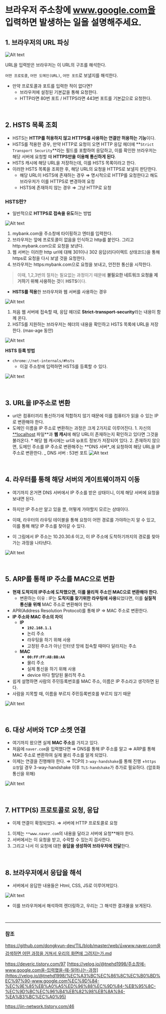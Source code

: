 # 브라우저 주소창에 www.google.com을 입력하면 발생하는 일을 설명해주세요.

## 1. 브라우저의 URL 파싱

![Alt text](../../resources/브라우저%20주소창에%20www.google.com을%20입력하면%20발생하는%20일/image.png)

URL을 입력받은 브라우저는 이 URL의 구조를 해석한다.

`어떤 프로토콜`, `어떤 도메인(URL)`, `어떤 포트`로 보낼지를 해석한다.

- 만약 프로토콜과 포트를 입력한 적이 없다면?
  - 브라우저에 설정된 기본값을 통해 요청한다.
  - HTTP라면 80번 포트 / HTTPS라면 443번 포트를 기본값으로 요청한다.

<br/>

## 2. HSTS 목록 조회

- HSTS는 **HTTP를 허용하지 않고 HTTPS를 사용하는 연결만 허용하는 기능**이다.
- HSTS를 적용한 경우, 만약 HTTP로 요청이 오면 HTTP 응답 헤더에 **`Strict Transport Security`**라는 필드를 포함하여 응답하고, 이를 확인한 브라우저는 해당 서버에 요청할 때 **HTTPS만을 이용해 통신하게 된다**.
- HSTS 캐시에 해당 URL을 저장하는데, 이를 HSTS 목록이라고 한다.
- 이러한 HSTS 목록을 조회한 후, 해당 URL의 요청을 HTTPS로 보낼지 판단한다.
  - 해당 URL이 HSTS에 존재하는 경우 ⇒ 명시적으로 HTTP를 요청한다고 해도 브라우저가 이를 HTTPS로 변경하여 요청
  - HSTS에 존재하지 않는 경우 ⇒ 그냥 HTTP로 요청

### HSTS란?

- 일반적으로 **HTTPS로 접속을 유도**하는 방법

![Alt text](../../resources/브라우저%20주소창에%20www.google.com을%20입력하면%20발생하는%20일/image-1.png)

1. mybank.com을 주소창에 타이핑하고 엔터를 입력한다.
2. 브라우저는 앞에 프로토콜이 없음을 인식하고 http를 붙인다. 그리고 http.mybank.com으로 요청을 보낸다.
3. 웹 서버는 이러한 http url에 대해 301이나 302 응답(리다이렉트 상태코드)을 통해 https로 요청을 다시 보낼 것을 요청한다.
4. 브라우저는 https:mybank.com으로 요청을 보내고, 안전한 통신을 시작한다.

> 이때, 1,2,3번의 절차는 필요없는 과정이기 때문에 **불필요한 네트워크 요청을 제거하기 위해 사용하는 것**이 **HSTS**이다.

- **HSTS를 적용**한 브라우저와 웹 서버를 사용하는 경우

![Alt text](../../resources/브라우저%20주소창에%20www.google.com을%20입력하면%20발생하는%20일/image-2.png)

1. 처음 웹 서버에 접속할 때, 응답 헤더로 **Strict-transport-security**라는 내용이 함께 온다.
2. HSTS를 지원하는 브라우저는 헤더의 내용을 확인하고 HSTS 목록에 URL을 저장한다. (max-age 동안)

![Alt text](../../resources/브라우저%20주소창에%20www.google.com을%20입력하면%20발생하는%20일/image-3.png)

**HSTS 등록 방법**

- `chrome://net-internals/#hsts`
  - 이걸 주소창에 입력하면 HSTS를 등록할 수 있다.

![Alt text](../../resources/브라우저%20주소창에%20www.google.com을%20입력하면%20발생하는%20일/image-4.png)

<br/>

## 3. URL을 IP주소로 변환

- url은 컴퓨터끼리 통신하기에 적합하지 않기 때문에 이를 컴퓨터가 읽을 수 있는 IP로 변환해야 한다.
- 도메인 이름을 IP 주소로 변환하는 과정은 크게 2가지로 이루어진다. 1. 자신의 [\*\*localhost](http://localhost) 파일**과 **웹 캐시**에 해당 URL이 존재하는지 확인하고 있다면 그것을 불러온다. \* 해당 웹 캐시에는 url과 ip포트 정보가 저장되어 있다. 2. 존재하지 않으면, 도메인 주소를 IP 주소로 변환해주는 **DNS 서버\*_에 요청하여 해당 URL을 IP 주소로 변환한다.
  _ DNS 서버 : 53번 포트
  ![Alt text](../../resources/브라우저%20주소창에%20www.google.com을%20입력하면%20발생하는%20일/image-5.png)

<br/>

## 4. 라우터를 통해 해당 서버의 게이트웨이까지 이동

- 여기까지 온거면 DNS 서버에서 IP 주소를 받은 상태이니, 이제 해당 서버에 요청을 보내면 된다.
- 하지만 IP 주소만 알고 있을 뿐, 어떻게 가야할지 모르는 상태이다.

- 이때, 라우터의 라우팅 테이블을 통해 요청이 어떤 경로를 가야하는지 알 수 있고, 이를 통해 해당 IP 주소를 찾아갈 수 있다.
- 이 그림에서 IP 주소는 10.20.30.6 이고, 이 IP 주소에 도착하기까지의 경로를 찾아가는 과정을 나타낸다.

![Alt text](../../resources/브라우저%20주소창에%20www.google.com을%20입력하면%20발생하는%20일/image-7.png)

<br/>

## 5. ARP를 통해 IP 주소를 MAC으로 변환

- **현재 도착지의 IP주소에 도착했으면, 이를 물리적 주소인 MAC으로 변환해야 한다.**
  - 변환하는 이유 : IP는 **도착지를 찾기위한 라우팅에 사용**되었다면, 이를 **실질적 통신을 위해** MAC 주소로 변환해야 한다.
- APR(Address Resolution Protocol)를 통해 IP ⇒ MAC 주소로 변환한다.
- **IP 주소와 MAC 주소의 차이**
  - **IP**
    - **`192.168.1.1`**
    - 논리 주소
    - 라우팅을 하기 위해 사용
    - 고정된 주소가 아닌 인터넷 망에 접속할 때마다 달라지는 주소
  - **MAC**
    - **`00:FF:FF:AB:BB:AA`**
    - 물리 주소
    - 실제 통신을 하기 위해 사용
    - device 마다 할당된 물리적 주소
- 쉽게 설명하면 사람의 주민등록번호를 MAC 주소, 이름은 IP 주소라고 생각하면 된다.
- 사람을 지목할 때, 이름을 부르지 주민등록번호를 부르지 않기 때문

![Alt text](../../resources/브라우저%20주소창에%20www.google.com을%20입력하면%20발생하는%20일/image-10.png)

<br/>

## 6. 대상 서버와 TCP 소켓 연결

- 여기까지 왔으면 실제 **MAC 주소**를 가지고 있다.
- 처음에 `naver.com`을 입력했다면 ⇒ DNS를 통해 IP 주소를 알고 ⇒ ARP를 통해 MAC 주소로 변환하여 실제 물리 주소를 알게 되었다.
- 이제는 연결을 진행해야 한다. ⇒ TCP의 `3-way-handshake`를 통해 진행 +`https 요청`일 경우 3-way-handshake 이후 `TLS-handshake`가 추가로 필요하다. (암호화 통신을 위해)

![Alt text](../../resources/브라우저%20주소창에%20www.google.com을%20입력하면%20발생하는%20일/image-8.png)

<br/>

## 7. HTTP(S) 프로토콜로 요청, 응답

- 이제 연결이 확정되었다. ⇒ 서버에 HTTP 프로토콜로 요청

1. 이제는 `**www.naver.com`의 내용을 달라고 서버에 요청\*\*해야 한다.
2. 서버에서는 이 요청을 받고, 수락할 수 있는지 검사한다.
3. 그리고 나서 이 요청에 대한 **응답을 생성하여 브라우저에 전달**한다.

<br/>

## 8. 브라우저에서 응답을 해석

- 서버에서 응답한 내용들은 Html, CSS, JS로 이루어져있다.

![Alt text](../../resources/브라우저%20주소창에%20www.google.com을%20입력하면%20발생하는%20일/image-9.png)

- 이를 브라우저에서 해석하여 렌더링하고, 우리는 그 해석한 결과물을 보게된다.

<br/>

---

### 참조

[https://github.com/dongkyun-dev/TIL/blob/master/web/👍www.naver.com을 검색하면 어떤 과정을 거쳐서 우리의 화면에 그려지는가.md](https://github.com/dongkyun-dev/TIL/blob/master/web/%F0%9F%91%8Dwww.naver.com%EC%9D%84%20%EA%B2%80%EC%83%89%ED%95%98%EB%A9%B4%20%EC%96%B4%EB%96%A4%20%EA%B3%BC%EC%A0%95%EC%9D%84%20%EA%B1%B0%EC%B3%90%EC%84%9C%20%EC%9A%B0%EB%A6%AC%EC%9D%98%20%ED%99%94%EB%A9%B4%EC%97%90%20%EA%B7%B8%EB%A0%A4%EC%A7%80%EB%8A%94%EA%B0%80.md)

https://deveric.tistory.com/97
[https://velog.io/@tnehd1998/주소창에-www.google.com을-입력했을-때-일어나는-과정](https://velog.io/@tnehd1998/%EC%A3%BC%EC%86%8C%EC%B0%BD%EC%97%90-www.google.com%EC%9D%84-%EC%9E%85%EB%A0%A5%ED%96%88%EC%9D%84-%EB%95%8C-%EC%9D%BC%EC%96%B4%EB%82%98%EB%8A%94-%EA%B3%BC%EC%A0%95)

https://jin-network.tistory.com/46
